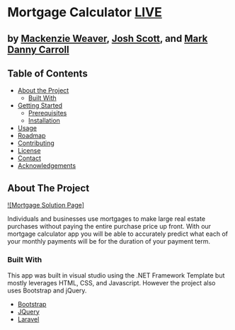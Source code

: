 # Mortgage Calculator [LIVE](https://csw-mortgage.netlify.app/)
## by [Mackenzie Weaver](https://mackenzie-weaver.netlify.app/), [Josh Scott](https://josh-scott-portfolio.netlify.app/), and [Mark Danny Carroll](https://mdcarroll-portfolio.netlify.app/)

<!-- TABLE OF CONTENTS -->
## Table of Contents

* [About the Project](#about-the-project)
  * [Built With](#built-with)
* [Getting Started](#getting-started)
  * [Prerequisites](#prerequisites)
  * [Installation](#installation)
* [Usage](#usage)
* [Roadmap](#roadmap)
* [Contributing](#contributing)
* [License](#license)
* [Contact](#contact)
* [Acknowledgements](#acknowledgements)

## About The Project



<!-- Hero Image -->
[![Mortgage Solution Page]](https://github.com/mackenzieweaver/MortgageCalculator/blob/main/cswmortgage.png)

Individuals and businesses use mortgages to make large real estate purchases without paying the entire purchase price up front. With our mortgage calculator app you will be able to accurately predict what each of your monthly payments will be for the duration of your payment term.

### Built With

This app was built in visual studio using the .NET Framework Template but mostly leverages HTML, CSS, and Javascript. However the project also uses Bootstrap and jQuery.

* [Bootstrap](https://getbootstrap.com)
* [JQuery](https://jquery.com)
* [Laravel](https://laravel.com)
